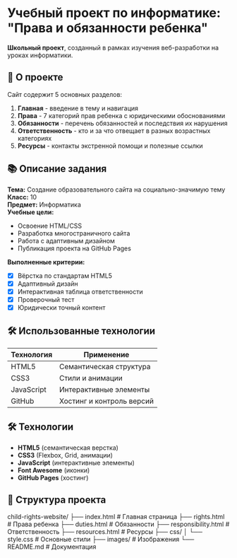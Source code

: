 # Учебный проект по информатике: "Права и обязанности ребенка"

**Школьный проект**, созданный в рамках изучения веб-разработки на уроках информатики.

## 📌 О проекте

Сайт содержит 5 основных разделов:
1. **Главная** - введение в тему и навигация
2. **Права** - 7 категорий прав ребенка с юридическими обоснованиями
3. **Обязанности** - перечень обязанностей и последствия их нарушения
4. **Ответственность** - кто и за что отвещает в разных возрастных категориях
5. **Ресурсы** - контакты экстренной помощи и полезные ссылки


## 📚 Описание задания

**Тема:** Создание образовательного сайта на социально-значимую тему  
**Класс:** 10  
**Предмет:** Информатика  
**Учебные цели:**
- Освоение HTML/CSS
- Разработка многостраничного сайта
- Работа с адаптивным дизайном
- Публикация проекта на GitHub Pages

**Выполненные критерии:**
- [x] Вёрстка по стандартам HTML5
- [x] Адаптивный дизайн
- [x] Интерактивная таблица ответственности
- [x] Проверочный тест
- [x] Юридически точный контент

## 🛠 Использованные технологии

| Технология | Применение |
|------------|------------|
| HTML5      | Семантическая структура |
| CSS3       | Стили и анимации |
| JavaScript | Интерактивные элементы |
| GitHub     | Хостинг и контроль версий |

## 🛠 Технологии

- **HTML5** (семантическая верстка)
- **CSS3** (Flexbox, Grid, анимации)
- **JavaScript** (интерактивные элементы)
- **Font Awesome** (иконки)
- **GitHub Pages** (хостинг)

## 📂 Структура проекта
child-rights-website/
├── index.html # Главная страница
├── rights.html # Права ребенка
├── duties.html # Обязанности
├── responsibility.html # Ответственность
├── resources.html # Ресурсы
├── css/
│ └── style.css # Основные стили
├── images/ # Изображения
└── README.md # Документация